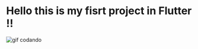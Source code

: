 # Hello this is my fisrt project in Flutter !!

<!DOCTYPE html>
<html lang="en">
<head>
    <meta charset="UTF-8">
    <meta name="viewport" content="width=device-width, initial-scale=1.0">
    <title>Document</title>
</head>
<body>
    <img src="https://media2.giphy.com/media/v1.Y2lkPTc5MGI3NjExM25iNGZpZXAwZXdoMHBheHk5ZWgzdnowemRlM3J4N3BmYmt1NGhpcyZlcD12MV9pbnRlcm5hbF9naWZfYnlfaWQmY3Q9Zw/bGgsc5mWoryfgKBx1u/giphy.gif" alt="gif codando">
</body>
</html>